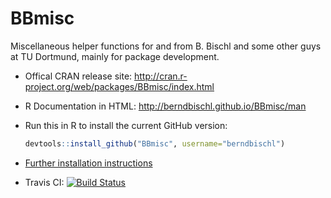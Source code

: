 BBmisc
======

Miscellaneous helper functions for and from B. Bischl and some other guys at TU Dortmund, mainly for package development.

* Offical CRAN release site: 
  http://cran.r-project.org/web/packages/BBmisc/index.html

* R Documentation in HTML:
  http://berndbischl.github.io/BBmisc/man

* Run this in R to install the current GitHub version:
  ```r
  devtools::install_github("BBmisc", username="berndbischl")
  ```

* [Further installation instructions](https://github.com/tudo-r/PackagesInfo/wiki/Installation-Information)

* Travis CI: [![Build Status](https://travis-ci.org/berndbischl/BBmisc.png)](https://travis-ci.org/berndbischl/BBmisc)

